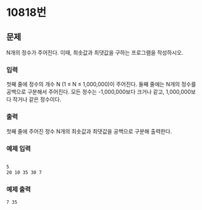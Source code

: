 
# 10818번 

## 문제 

N개의 정수가 주어진다. 이때, 최솟값과 최댓값을 구하는 프로그램을 작성하시오.

### 입력 
첫째 줄에 정수의 개수 N (1 ≤ N ≤ 1,000,000)이 주어진다. 둘째 줄에는 N개의 정수를 공백으로 구분해서 주어진다. 모든 정수는 -1,000,000보다 크거나 같고, 1,000,000보다 작거나 같은 정수이다.


### 출력 
첫째 줄에 주어진 정수 N개의 최솟값과 최댓값을 공백으로 구분해 출력한다.


### 예제 입력 


```bash

5
20 10 35 30 7

```

### 예제 출력 

```bash
7 35

```
